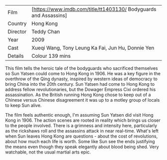 | | |
|-|-|
Film|[https://www.imdb.com/title/tt1403130/ Bodyguards and Assassins]
Country|Hong Kong
Director|Teddy Chan
Year|2009
Cast|Xueqi Wang, Tony Leung Ka Fai, Jun Hu, Donnie Yen
Details|Colour 139 mins

This film tells the heroic tale of the bodyguards who sacrificed themselves so Sun Yatsen could come to Hong Kong in 1906. He was a key figure in the overthrow of the Qing dynasty, inspired by western ideas of democracy to bring China into the 20th century. Sun Yatsen had come to Hong Kong to address fellow revolutionaries, but the Dowager Empress Cixi ordered his assassination. As the British running Hong Kong chose to keep out of a Chinese versus Chinese disagreement it was up to a motley group of locals to keep Sun alive.

The film feels authentic enough, I'm assuming Sun Yatsen did visit Hong Kong in 1906. The action scenes are rooted in reality which brings us closer to the people involved. There is a grimness and intensity here, particularly as the rickshaws roll and the assassins attack in near real-time. What's left when Sun leaves Hong Kong are questions - about the cost of revolutions, about how much each life is worth. Some like Sun see the ends justifying the means even though they speak elegantly about blood being shed. Very watchable, not the usual martial arts epic.
